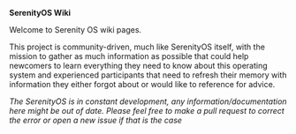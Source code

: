 **SerenityOS Wiki**

Welcome to Serenity OS wiki pages.

This project is community-driven, much like SerenityOS itself, with the mission to gather as much information as possible that could help newcomers to learn everything they need to know about this operating system and experienced participants that need to refresh their memory with information they either forgot about or would like to reference for advice.

*The SerenityOS is in constant development, any information/documentation here might be out of date. Please feel free to make a pull request to correct the error or open a new issue if that is the case*
